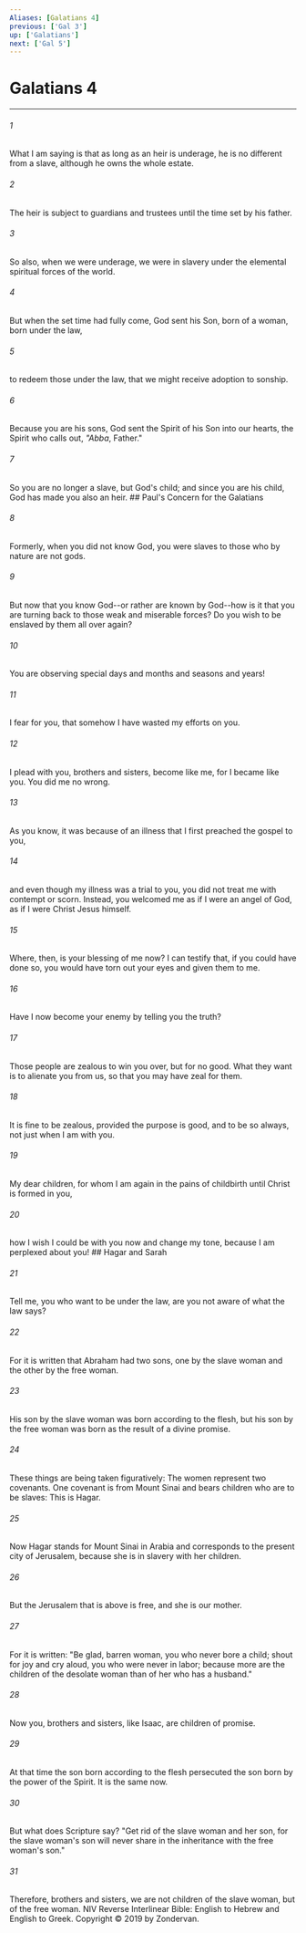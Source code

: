 ```yaml
---
Aliases: [Galatians 4]
previous: ['Gal 3']
up: ['Galatians']
next: ['Gal 5']
---
```

# Galatians 4

***


###### 1 
What I am saying is that as long as an heir is underage, he is no different from a slave, although he owns the whole estate. 

###### 2 
The heir is subject to guardians and trustees until the time set by his father. 

###### 3 
So also, when we were underage, we were in slavery under the elemental spiritual forces of the world. 

###### 4 
But when the set time had fully come, God sent his Son, born of a woman, born under the law, 

###### 5 
to redeem those under the law, that we might receive adoption to sonship. 

###### 6 
Because you are his sons, God sent the Spirit of his Son into our hearts, the Spirit who calls out, _"Abba_, Father." 

###### 7 
So you are no longer a slave, but God's child; and since you are his child, God has made you also an heir. ## Paul's Concern for the Galatians 

###### 8 
Formerly, when you did not know God, you were slaves to those who by nature are not gods. 

###### 9 
But now that you know God--or rather are known by God--how is it that you are turning back to those weak and miserable forces? Do you wish to be enslaved by them all over again? 

###### 10 
You are observing special days and months and seasons and years! 

###### 11 
I fear for you, that somehow I have wasted my efforts on you. 

###### 12 
I plead with you, brothers and sisters, become like me, for I became like you. You did me no wrong. 

###### 13 
As you know, it was because of an illness that I first preached the gospel to you, 

###### 14 
and even though my illness was a trial to you, you did not treat me with contempt or scorn. Instead, you welcomed me as if I were an angel of God, as if I were Christ Jesus himself. 

###### 15 
Where, then, is your blessing of me now? I can testify that, if you could have done so, you would have torn out your eyes and given them to me. 

###### 16 
Have I now become your enemy by telling you the truth? 

###### 17 
Those people are zealous to win you over, but for no good. What they want is to alienate you from us, so that you may have zeal for them. 

###### 18 
It is fine to be zealous, provided the purpose is good, and to be so always, not just when I am with you. 

###### 19 
My dear children, for whom I am again in the pains of childbirth until Christ is formed in you, 

###### 20 
how I wish I could be with you now and change my tone, because I am perplexed about you! ## Hagar and Sarah 

###### 21 
Tell me, you who want to be under the law, are you not aware of what the law says? 

###### 22 
For it is written that Abraham had two sons, one by the slave woman and the other by the free woman. 

###### 23 
His son by the slave woman was born according to the flesh, but his son by the free woman was born as the result of a divine promise. 

###### 24 
These things are being taken figuratively: The women represent two covenants. One covenant is from Mount Sinai and bears children who are to be slaves: This is Hagar. 

###### 25 
Now Hagar stands for Mount Sinai in Arabia and corresponds to the present city of Jerusalem, because she is in slavery with her children. 

###### 26 
But the Jerusalem that is above is free, and she is our mother. 

###### 27 
For it is written: "Be glad, barren woman, you who never bore a child; shout for joy and cry aloud, you who were never in labor; because more are the children of the desolate woman than of her who has a husband." 

###### 28 
Now you, brothers and sisters, like Isaac, are children of promise. 

###### 29 
At that time the son born according to the flesh persecuted the son born by the power of the Spirit. It is the same now. 

###### 30 
But what does Scripture say? "Get rid of the slave woman and her son, for the slave woman's son will never share in the inheritance with the free woman's son." 

###### 31 
Therefore, brothers and sisters, we are not children of the slave woman, but of the free woman. NIV Reverse Interlinear Bible: English to Hebrew and English to Greek. Copyright © 2019 by Zondervan.
